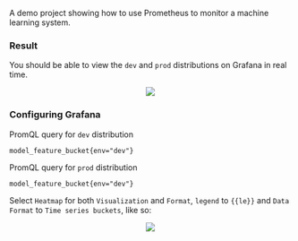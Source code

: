 A demo project showing how to use Prometheus to monitor a machine learning system.

### Result

You should be able to view the `dev` and `prod` distributions on Grafana in real time.

<p align="center">
  <img src="https://media.giphy.com/media/P1ERIRmHUCySKJmLC1/giphy.gif">
</p>

### Configuring Grafana

PromQL query for `dev` distribution
```
model_feature_bucket{env="dev"}
```

PromQL query for `prod` distribution
```
model_feature_bucket{env="dev"}
```

Select `Heatmap` for both `Visualization` and `Format`, `legend` to `{{le}}` and `Data Format` to `Time series buckets`, like so:

<p align="center">
  <img src="https://media.giphy.com/media/aEtDSmnOoFNmXS1woy/giphy.gif">
</p>

